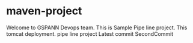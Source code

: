 # maven-project ##

Welcome to GSPANN Devops team.
This is Sample Pipe line project.
This tomcat deployment.
pipe line project
Latest commit
SecondCommit
